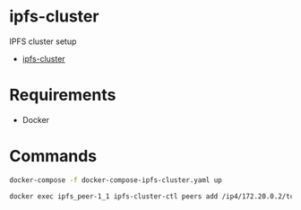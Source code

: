 # ipfs-cluster
IPFS cluster setup

* [ipfs-cluster](https://github.com/ipfs/ipfs-cluster)


# Requirements
* Docker

# Commands 

```bash
docker-compose -f docker-compose-ipfs-cluster.yaml up

docker exec ipfs_peer-1_1 ipfs-cluster-ctl peers add /ip4/172.20.0.2/tcp/9096/ipfs/QmbuWdsRWhasARr9Tm8aoAESahcHPEqYN1gT28Us2Jdssx

```


